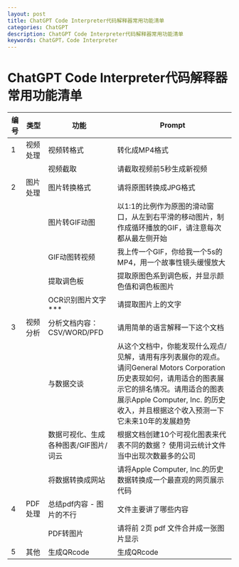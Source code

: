 ```yaml
---
layout: post
title: ChatGPT Code Interpreter代码解释器常用功能清单
categories: ChatGPT
description: ChatGPT Code Interpreter代码解释器常用功能清单
keywords: ChatGPT，Code Interpreter
---
```

# ChatGPT Code Interpreter代码解释器常用功能清单

|   编号  | 类型  |  功能    |    Prompt|
|---------| ---------|---------|----------|
|1       | 视频处理| 视频转格式 |   转化成MP4格式|
|       |        | 视频截取    |请截取视频前5秒生成新视频|                            
|2       |图片处理 | 图片转换格式|请将原图转换成JPG格式|
|        |        |图片转GIF动图|以1:1的比例作为原图的滑动窗口，从左到右平滑的移动图片，制作成循环播放的GIF，请注意每次都从最左侧开始|
|        |        |GIF动图转视频|我上传一个GIF，你给我一个5s的MP4，用一个故事性镜头缓慢放大|
|        |        |提取调色板   |提取原图色系到调色板，并显示颜色值和调色板图片|
|        |        |OCR识别图片文字  *** |  请提取图片上的文字 |
| 3      |视频分析|分析文档内容：CSV/WORD/PFD | 请用简单的语言解释一下这个文档|
|        |          | 与数据交谈         | 从这个文档中，你能发现什么观点/见解，请用有序列表展你的观点。请问General Motors Corporation历史表现如何，请用适合的图表展示它的排名情况。请用适合的图表展示Apple Computer, Inc. 的历史收入，并且根据这个收入预测一下它未来10年的发展趋势                             |
|        |        | 数据可视化、生成各种图表/GIF图片/词云  | 根据文档创建10个可视化图表来代表不同的数据？ 使用词云统计文件当中出现次数最多的公司 |
|        |         |将数据转换成网站   |  请将Apple Computer, Inc.的历史数据转换成一个最直观的网页展示代码   |
|4        | PDF处理        | 总结pdf内容  - 图片的不行          | 文件主要讲了哪些内容                             |
|        |          | PDF转图片         | 请将前 2页 pdf 文件合并成一张图片显示                             |
| 5       | 其他       | 生成QRcode           | 生成QRcode                               |
















